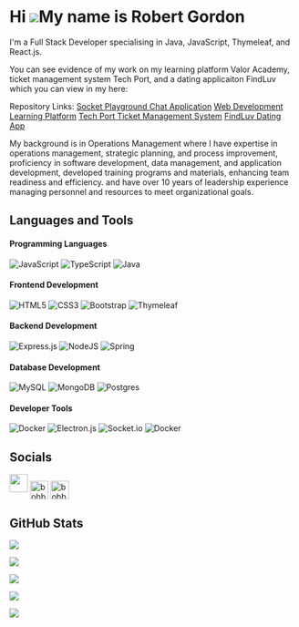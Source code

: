 Hi ![](https://user-images.githubusercontent.com/18350557/176309783-0785949b-9127-417c-8b55-ab5a4333674e.gif)My name is Robert Gordon
=====================================================================================================================================

I'm a Full Stack Developer specialising in Java, JavaScript, Thymeleaf, and React.js.

You can see evidence of my work on my learning platform Valor Academy, ticket management system Tech Port, and a dating applicaiton FindLuv which you can view in my here:

<p>Repository Links:
<a href="https://github.com/bobbygrdn/socket-playground">Socket Playground Chat Application</a>
<a href="https://github.com/bobbygrdn/robert_gordon_learning_platform_capstone">Web Development Learning Platform</a>
<a href="https://github.com/Team-Cache-Out/tech-port">Tech Port Ticket Management System</a>
<a href="https://github.com/bobbygrdn/dating-app">FindLuv Dating App</a>
</p>

My background is in Operations Management where I have expertise in operations management, strategic planning, and process improvement, proficiency in software development, data management, and application development, developed training programs and materials, enhancing team readiness and efficiency. and have over 10 years of leadership experience managing personnel and resources to meet organizational goals.

<h2 align="left">Languages and Tools</h2>

<h4 align="left">Programming Languages</h4>

![JavaScript](https://img.shields.io/badge/javascript-%23323330.svg?style=for-the-badge&logo=javascript&logoColor=%23F7DF1E) 
![TypeScript](https://img.shields.io/badge/typescript-%23007ACC.svg?style=for-the-badge&logo=typescript&logoColor=white) ![Java](https://img.shields.io/badge/java-%23ED8B00.svg?style=for-the-badge&logo=openjdk&logoColor=white) 

<h4 align="left">Frontend Development</h4>

![HTML5](https://img.shields.io/badge/html5-%23E34F26.svg?style=for-the-badge&logo=html5&logoColor=white) ![CSS3](https://img.shields.io/badge/css3-%231572B6.svg?style=for-the-badge&logo=css3&logoColor=white) ![Bootstrap](https://img.shields.io/badge/bootstrap-%23563D7C.svg?style=for-the-badge&logo=bootstrap&logoColor=white) ![Thymeleaf](https://img.shields.io/badge/Thymeleaf-%23005C0F.svg?style=for-the-badge&logo=Thymeleaf&logoColor=white)

<h4 align="left">Backend Development</h4>

![Express.js](https://img.shields.io/badge/express.js-%23404d59.svg?style=for-the-badge&logo=express&logoColor=%2361DAFB) ![NodeJS](https://img.shields.io/badge/node.js-6DA55F?style=for-the-badge&logo=node.js&logoColor=white) ![Spring](https://img.shields.io/badge/spring-%236DB33F.svg?style=for-the-badge&logo=spring&logoColor=white)

<h4 align="left">Database Development</h4>

![MySQL](https://img.shields.io/badge/mysql-4479A1.svg?style=for-the-badge&logo=mysql&logoColor=white) ![MongoDB](https://img.shields.io/badge/MongoDB-%234ea94b.svg?style=for-the-badge&logo=mongodb&logoColor=white) ![Postgres](https://img.shields.io/badge/postgres-%23316192.svg?style=for-the-badge&logo=postgresql&logoColor=white)

<h4 align="left">Developer Tools</h4>

![Docker](https://img.shields.io/badge/docker-%230db7ed.svg?style=for-the-badge&logo=docker&logoColor=white) ![Electron.js](https://img.shields.io/badge/Electron-191970?style=for-the-badge&logo=Electron&logoColor=white) ![Socket.io](https://img.shields.io/badge/Socket.io-black?style=for-the-badge&logo=socket.io&badgeColor=010101) ![Docker](https://img.shields.io/badge/docker-%230db7ed.svg?style=for-the-badge&logo=docker&logoColor=white)

## Socials

<p align="left">
  <a href="https://www.linkedin.com/in/bobbygrdn" target="_blank" rel="noreferrer"><img src="https://raw.githubusercontent.com/danielcranney/readme-generator/main/public/icons/socials/linkedin.svg" width="32" height="32" /></a>
  <a href="https://www.hackerrank.com/bobbygrdn777" target="blank"><img align="center" src="https://raw.githubusercontent.com/rahuldkjain/github-profile-readme-generator/master/src/images/icons/Social/hackerrank.svg" alt="bobbygrdn777" height="32" width="32" /></a>
  <a href="https://www.leetcode.com/bobbygrdn" target="blank"><img align="center" src="https://raw.githubusercontent.com/rahuldkjain/github-profile-readme-generator/master/src/images/icons/Social/leet-code.svg" alt="bobbygrdn" height="32" width="32" /></a>
</p>

<h2 align="left">GitHub Stats</h2>

![](https://github-readme-stats.vercel.app/api?username=bobbygrdn&theme=dark&hide_border=true&include_all_commits=true&count_private=true)

![](https://github-readme-streak-stats.herokuapp.com/?user=bobbygrdn&theme=dark&hide_border=true)

![](https://github-readme-stats.vercel.app/api/top-langs/?username=bobbygrdn&theme=dark&hide_border=true&include_all_commits=true&count_private=true&layout=compact)

[![](https://visitcount.itsvg.in/api?id=bobbygrdn&icon=0&color=1)](https://visitcount.itsvg.in)

![](https://github-profile-trophy.vercel.app/?username=bobbygrdn&theme=default&no-frame=false&no-bg=true&margin-w=4)


